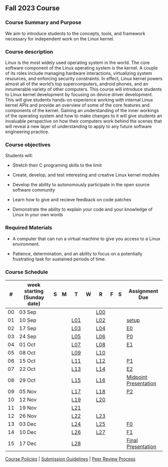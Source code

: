 ## Fall 2023 Course

### Course Summary and Purpose

We aim to introduce students to the concepts, tools, and framework necessary for independent work on the Linux kernel.

### Course description

Linux is the most widely used operating system in the world. The core software component of the Linux operating system is the kernel. A couple of its roles include managing hardware interactions, virtualizing system resources, and enforcing security constraints. In effect, Linux kernel powers almost all of the world’s top supercomputers, android phones, and an innumerable variety of other computers. This course will introduce students to Linux kernel development by focusing on device driver development. This will give students hands-on experience working with internal Linux kernel APIs and provide an overview of some of the core features and components of the kernel. Gaining an understanding of the inner workings of the operating system and how to make changes to it will give students an invaluable perspective on how their computers work behind the scenes that will reveal a new layer of understanding to apply to any future software engineering practice.

### Course objectives

Students will:

* Stretch their C programing skills to the limit

* Create, develop, and test interesting and creative Linux kernel modules

* Develop the ability to autonomously participate in the open source software community

* Learn how to give and recieve feedback on code patches

* Demonstrate the ability to explain your code and your knowledge of Linux in your own words

### Required Materials

* A computer that can run a virtual machine to give you access to a Linux environment.

* Patience, determination, and an ability to focus on a potentially frustrating task for sustained periods of time.

### Course Schedule

|#| week starting (Sunday date) |S|M|T|W|R|F|S|Assignment Due|
|--|--|--|--|--|--|--|--|--|--|
|00| 03 Sep|||                      ||[L00](lectures/L00)||||
|01| 10 Sep|||[L01](lectures/L01)||[L02](lectures/L02)|||[setup](assignments/setup)|
|02| 17 Sep|||[L03](lectures/L03)||[L04](lectures/L04)|||[E0](assignments/E0)      |
|03| 24 Sep|||[L05](lectures/L05)||[L06](lectures/L06)|||[P0](assignments/P0)      |
|04| 01 Oct|||[L07](lectures/L07)||[L08](lectures/L08)|||[E1](assignments/E1)      |
|05| 08 Oct|||[L09](lectures/L09)||[L10](lectures/L10)|||                             |
|06| 15 Oct|||[L11](lectures/L11)||[L12](lectures/L12)|||[P1](assignments/P1)      |
|07| 22 Oct|||[L13](lectures/L13)||[L14](lectures/L14)|||[E2](assignments/E2)      |
|08| 29 Oct|||[L15](lectures/L15)||[L16](lectures/L16)|||[Midpoint Presentation](assignments/mid_pres_guide)                             |
|09| 05 Nov|||[L17](lectures/L17)||[L18](lectures/L18)|||[P2](assignments/P2)      |
|10| 12 Nov|||[L19](lectures/L19)||[L20](lectures/L20)|||                             |
|11| 19 Nov|||[L21](lectures/L21)||                      |||                             |
|12| 26 Nov|||[L22](lectures/L22)||[L23](lectures/L24)|||                             |
|13| 03 Dec|||[L24](lectures/L24)||[L25](lectures/L25)|||[F0](assignments/F0)      |
|14| 10 Dec|||[L26](lectures/L26)||[L27](lectures/L27)|||[F1](assignments/F1)      |
|15| 17 Dec|||[L28](lectures/L28)||                      |||[Final Presentation](assignments/final_pres_guide)|

[Course Policies](policies/course_policies) | [Submission Guidelines](policies/submission_guidelines) | [Peer Review Process](policies/peer_review)
